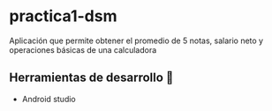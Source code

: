 # practica1-dsm
Aplicación que permite obtener el promedio de 5 notas, salario neto y operaciones básicas de una calculadora

## Herramientas de desarrollo 🧰
* Android studio

